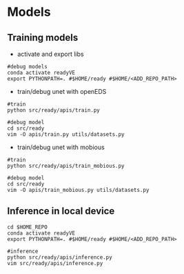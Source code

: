 # Models

## Training models
* activate and export libs
```
#debug models
conda activate readyVE
export PYTHONPATH=. #$HOME/ready #$HOME/<ADD_REPO_PATH>
```
* train/debug unet with openEDS 
```
#train
python src/ready/apis/train.py

#debug model
cd src/ready
vim -O apis/train.py utils/datasets.py
```
* train/debug unet with mobious
```
#train
python src/ready/apis/train_mobious.py

#debug model
cd src/ready
vim -O apis/train_mobious.py utils/datasets.py
```



## Inference in local device
```
cd $HOME_REPO
conda activate readyVE
export PYTHONPATH=. #$HOME/ready #$HOME/<ADD_REPO_PATH>

#inference
python src/ready/apis/inference.py
vim src/ready/apis/inference.py
```

